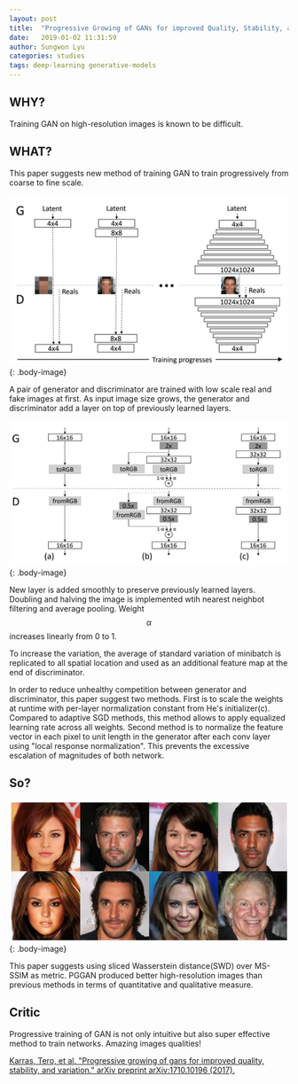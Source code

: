 ```yaml
---
layout: post
title:  "Progressive Growing of GANs for improved Quality, Stability, and Variation"
date:   2019-01-02 11:31:59
author: Sungwon Lyu
categories: studies
tags: deep-learning generative-models
---
```

## WHY? 
Training GAN on high-resolution images is known to be difficult.

## WHAT?
This paper suggests new method of training GAN to train progressively from coarse to fine scale.

![image](/assets/images/pggan1.png){: .body-image}

A pair of generator and discriminator are trained with low scale real and fake images at first. As input image size grows, the generator and discriminator add a layer on top of previously learned layers. 

![image](/assets/images/pggan2.png){: .body-image}

New layer is added smoothly to preserve previously learned layers. Doubling and halving the image is implemented wtih nearest neighbot filtering and average pooling. Weight $$\alpha$$ increases linearly from 0 to 1.

To increase the variation, the average of standard variation of minibatch is replicated to all spatial location and used as an additional feature map at the end of discriminator.

In order to reduce unhealthy competition between generator and discriminator, this paper suggest two methods. First is to scale the weights at runtime with per-layer normalization constant from He's initializer(c). Compared to adaptive SGD methods, this method allows to apply equalized learning rate across all weights. Second method is to normalize the feature vector in each pixel to unit length in the generator after each conv layer using "local response normalization". This prevents the excessive escalation of magnitudes of both network. 

## So?
![image](/assets/images/pggan3.png){: .body-image}

This paper suggests using sliced Wasserstein distance(SWD) over MS-SSIM as metric. PGGAN produced better high-resolution images than previous methods in terms of quantitative and qualitative measure.

## Critic
Progressive training of GAN is not only intuitive but also super effective method to train networks. Amazing images qualities!

[Karras, Tero, et al. "Progressive growing of gans for improved quality, stability, and variation." arXiv preprint arXiv:1710.10196 (2017).](https://arxiv.org/abs/1710.10196)